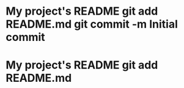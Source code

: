 # My project's README git add README.md git commit -m Initial commit
# My project's README git add README.md
